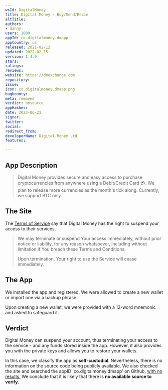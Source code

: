 ```yaml
---
wsId: DigitalMoney
title: Digital Money - Buy/Send/Recie
altTitle: 
authors:
- danny
users: 1000
appId: co.digitalmoney.dmapp
appCountry: us
released: 2021-02-12
updated: 2022-02-15
version: 1.4.9
stars: 
ratings: 
reviews: 
website: https://dmexchange.com
repository: 
issue: 
icon: co.digitalmoney.dmapp.png
bugbounty: 
meta: removed
verdict: nosource
appHashes: 
date: 2023-06-21
signer: 
twitter: 
social: 
redirect_from: 
developerName: Digital Money Ltd
features: 

---
```


## App Description

> Digital Money provides secure and easy access to purchase cryptocurrencies from anywhere using a Debit/Credit Card 💳. We plan to release more currencies as the month's tick along. Currently, we support BTC only.

## The Site

The [Terms of Service](https://digital-money.co/terms-and-conditions) say that Digital Money has the right to suspend your access to their services.

> We may terminate or suspend Your access immediately, without prior notice or liability, for any reason whatsoever, including without limitation if You breach these Terms and Conditions.
>
> Upon termination, Your right to use the Service will cease immediately.

## The App

We installed the app and registered. We were allowed to create a new wallet or import one via a backup phrase.

Upon creating a new wallet, we were provided with a 12-word mnemonic and asked to safeguard it.

## Verdict

Digital Money can suspend your account, thus terminating your access to the service - and any funds stored inside the app. However, it also provides you with the private keys and allows you to restore your wallets.

In this case, we classify the app as **self-custodial**. Nevertheless, there is no information on the source code being publicly available. We also checked the site and searched the appID 'co.digitalmoney.dmapp' on Github, [with no results.](https://github.com/search?q=co.digitalmoney.dmapp&type=code) We conclude that it is likely that there is **no available source to verify.**
